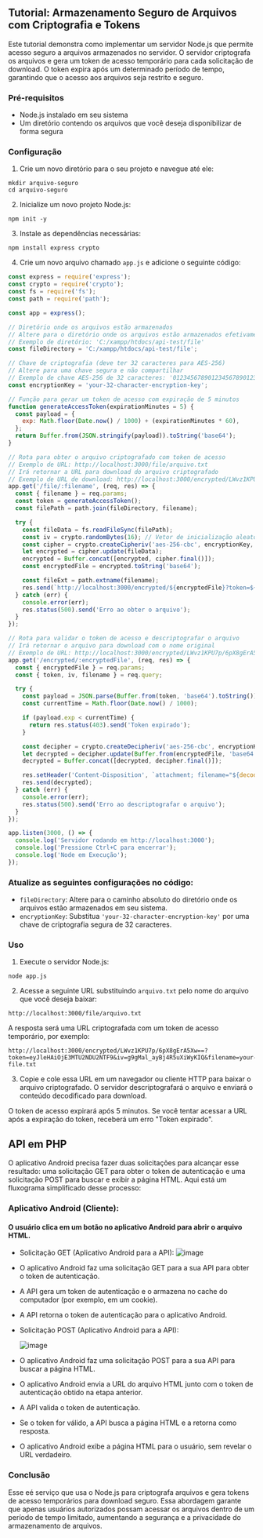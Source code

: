 ## Tutorial: Armazenamento Seguro de Arquivos com Criptografia e Tokens

Este tutorial demonstra como implementar um servidor Node.js que permite acesso seguro a arquivos armazenados no servidor. O servidor criptografa os arquivos e gera um token de acesso temporário para cada solicitação de download. O token expira após um determinado período de tempo, garantindo que o acesso aos arquivos seja restrito e seguro.

### Pré-requisitos

* Node.js instalado em seu sistema
* Um diretório contendo os arquivos que você deseja disponibilizar de forma segura

### Configuração

1. Crie um novo diretório para o seu projeto e navegue até ele:

```
mkdir arquivo-seguro
cd arquivo-seguro
```

2. Inicialize um novo projeto Node.js:

```
npm init -y
```

3. Instale as dependências necessárias:

```
npm install express crypto
```

4. Crie um novo arquivo chamado `app.js` e adicione o seguinte código:

```javascript
const express = require('express');
const crypto = require('crypto');
const fs = require('fs');
const path = require('path');

const app = express();

// Diretório onde os arquivos estão armazenados
// Altere para o diretório onde os arquivos estão armazenados efetivamente
// Exemplo de diretório: 'C:/xampp/htdocs/api-test/file'
const fileDirectory = 'C:/xampp/htdocs/api-test/file';

// Chave de criptografia (deve ter 32 caracteres para AES-256)
// Altere para uma chave segura e não compartilhar
// Exemplo de chave AES-256 de 32 caracteres: '01234567890123456789012345678901'
const encryptionKey = 'your-32-character-encryption-key';

// Função para gerar um token de acesso com expiração de 5 minutos
function generateAccessToken(expirationMinutes = 5) {
  const payload = {
    exp: Math.floor(Date.now() / 1000) + (expirationMinutes * 60),
  };
  return Buffer.from(JSON.stringify(payload)).toString('base64');
}

// Rota para obter o arquivo criptografado com token de acesso
// Exemplo de URL: http://localhost:3000/file/arquivo.txt
// Irá retornar a URL para download do arquivo criptografado
// Exemplo de URL de download: http://localhost:3000/encrypted/LWvz1KPU7p/6pX8gErA5Xw==?token=eyJleHAiOjE3MTU2NDU2NTF9&iv=g9gMal_ayBj4R5uXiWyKIQ&filename=your-file.txt
app.get('/file/:filename', (req, res) => {
  const { filename } = req.params;
  const token = generateAccessToken();
  const filePath = path.join(fileDirectory, filename);

  try {
    const fileData = fs.readFileSync(filePath);
    const iv = crypto.randomBytes(16); // Vetor de inicialização aleatório
    const cipher = crypto.createCipheriv('aes-256-cbc', encryptionKey, iv);
    let encrypted = cipher.update(fileData);
    encrypted = Buffer.concat([encrypted, cipher.final()]);
    const encryptedFile = encrypted.toString('base64');

    const fileExt = path.extname(filename);
    res.send(`http://localhost:3000/encrypted/${encryptedFile}?token=${token}&iv=${iv.toString('base64url')}&filename=${encodeURIComponent(filename)}`);
  } catch (err) {
    console.error(err);
    res.status(500).send('Erro ao obter o arquivo');
  }
});

// Rota para validar o token de acesso e descriptografar o arquivo
// Irá retornar o arquivo para download com o nome original
// Exemplo de URL: http://localhost:3000/encrypted/LWvz1KPU7p/6pX8gErA5Xw==?token=eyJleHAiOjE3MTU2NDU2NTF9&iv=g9gMal_ayBj4R5uXiWyKIQ&filename=your-file.txt
app.get('/encrypted/:encryptedFile', (req, res) => {
  const { encryptedFile } = req.params;
  const { token, iv, filename } = req.query;

  try {
    const payload = JSON.parse(Buffer.from(token, 'base64').toString());
    const currentTime = Math.floor(Date.now() / 1000);

    if (payload.exp < currentTime) {
      return res.status(403).send('Token expirado');
    }

    const decipher = crypto.createDecipheriv('aes-256-cbc', encryptionKey, Buffer.from(iv, 'base64url'));
    let decrypted = decipher.update(Buffer.from(encryptedFile, 'base64'));
    decrypted = Buffer.concat([decrypted, decipher.final()]);

    res.setHeader('Content-Disposition', `attachment; filename="${decodeURIComponent(filename)}"`);
    res.send(decrypted);
  } catch (err) {
    console.error(err);
    res.status(500).send('Erro ao descriptografar o arquivo');
  }
});

app.listen(3000, () => {
  console.log('Servidor rodando em http://localhost:3000');
  console.log('Pressione Ctrl+C para encerrar');
  console.log('Node em Execução');
});
```

### Atualize as seguintes configurações no código:

* `fileDirectory`: Altere para o caminho absoluto do diretório onde os arquivos estão armazenados em seu sistema.
* `encryptionKey`: Substitua `'your-32-character-encryption-key'` por uma chave de criptografia segura de 32 caracteres.

### Uso

1. Execute o servidor Node.js:

```
node app.js
```

2. Acesse a seguinte URL substituindo `arquivo.txt` pelo nome do arquivo que você deseja baixar:

```
http://localhost:3000/file/arquivo.txt
```

A resposta será uma URL criptografada com um token de acesso temporário, por exemplo:

```
http://localhost:3000/encrypted/LWvz1KPU7p/6pX8gErA5Xw==?token=eyJleHAiOjE3MTU2NDU2NTF9&iv=g9gMal_ayBj4R5uXiWyKIQ&filename=your-file.txt
```

3. Copie e cole essa URL em um navegador ou cliente HTTP para baixar o arquivo criptografado. O servidor descriptografará o arquivo e enviará o conteúdo decodificado para download.

O token de acesso expirará após 5 minutos. Se você tentar acessar a URL após a expiração do token, receberá um erro "Token expirado".

## API em PHP
O aplicativo Android precisa fazer duas solicitações para alcançar esse resultado: uma solicitação GET para obter o token de autenticação e uma solicitação POST para buscar e exibir a página HTML. Aqui está um fluxograma simplificado desse processo:

### Aplicativo Android (Cliente):

#### O usuário clica em um botão no aplicativo Android para abrir o arquivo HTML.
* Solicitação GET (Aplicativo Android para a API):
  ![image](https://github.com/Enkiduzis/apiAPPFLIX/assets/77994612/d2abdcd3-9f7c-4323-aa37-87a27a35aee3)
* O aplicativo Android faz uma solicitação GET para a sua API para obter o token de autenticação.
* A API gera um token de autenticação e o armazena no cache do computador (por exemplo, em um cookie).
* A API retorna o token de autenticação para o aplicativo Android.

* Solicitação POST (Aplicativo Android para a API):

  ![image](https://github.com/Enkiduzis/apiAPPFLIX/assets/77994612/14daf2b8-b794-4136-b7c9-749ce701c68c)

* O aplicativo Android faz uma solicitação POST para a sua API para buscar a página HTML.
* O aplicativo Android envia a URL do arquivo HTML junto com o token de autenticação obtido na etapa anterior.
* A API valida o token de autenticação.
* Se o token for válido, a API busca a página HTML e a retorna como resposta.
* O aplicativo Android exibe a página HTML para o usuário, sem revelar o URL verdadeiro.

### Conclusão

Esse eé serviço que usa o Node.js para criptografa arquivos e gera tokens de acesso temporários para download seguro. Essa abordagem garante que apenas usuários autorizados possam acessar os arquivos dentro de um período de tempo limitado, aumentando a segurança e a privacidade do armazenamento de arquivos.
